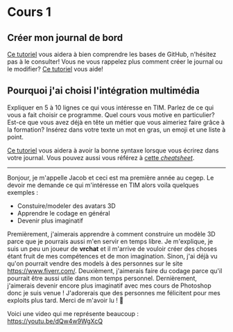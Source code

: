 # Cours 1
## Créer mon journal de bord
[Ce tutoriel](https://guides.github.com/activities/hello-world/) vous aidera à bien comprendre les bases de GitHub, n'hésitez pas à le consulter!
Vous ne vous rappelez plus comment créer le journal ou le modifier? [Ce tutoriel](https://youtu.be/lX3bpuLK_Sg) vous aide! 

## Pourquoi j'ai choisi l'intégration multimédia
Expliquer en 5 à 10 lignes ce qui vous intéresse en TIM. Parlez de ce qui vous a fait choisir ce programme. Quel cours vous motive en particulier? Est-ce que vous avez déjà en tête un métier que vous aimeriez faire grâce à la formation? Insérez dans votre texte un mot en gras, un emoji et une liste à point. 

[Ce tutoriel](https://guides.github.com/features/mastering-markdown/) vous aidera à avoir la bonne syntaxe lorsque vous écrirez dans votre journal. Vous pouvez aussi vous référez à [cette *cheatsheet*](https://github.com/tchapi/markdown-cheatsheet/blob/master/README.md). 

_________________________________________________________________________________________________________________________________________________________________________
Bonjour, je m'appelle Jacob et ceci est ma première année au cegep. Le devoir me demande ce qui m'intéresse en TIM alors voila quelques exemples :

* Constuire/modeler des avatars 3D
* Apprendre le codage en général
* Devenir plus imaginatif


Premièrement, j'aimerais apprendre à comment construire un modèle 3D parce que je pourrais aussi m'en servir en temps libre. Je m'explique, je suis un peu un joueur de **vrchat** et il m'arrive de vouloir créer des choses étant fruit de mes compétences et de mon imagination. Sinon, j'ai déjà vu qu'on pourrait vendre des models à des personnes sur le site https://www.fiverr.com/. Deuxièment, j'aimerais faire du codage parce qu'il pourrait être aussi utile dans mon temps personnel. Dernièrement, j'aimerais devenir encore plus imaginatif avec mes cours de Photoshop donc je suis venue ! J'adorerais que des personnes me félicitent pour mes exploits plus tard. Merci de m'avoir lu ! 🤠

Voici une video qui me représente beaucoup : https://youtu.be/dQw4w9WgXcQ
